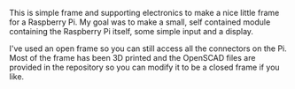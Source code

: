 This is simple frame and supporting electronics to make a nice little frame
for a Raspberry Pi. My goal was to make a small, self contained module containing
the Raspberry Pi itself, some simple input and a display.

I've used an open frame so you can still access all the connectors on the Pi.
Most of the frame has been 3D printed and the OpenSCAD files are provided in
the repository so you can modify it to be a closed frame if you like.

